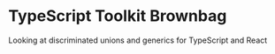 # TypeScript Toolkit Brownbag

Looking at discriminated unions and generics for TypeScript and React
